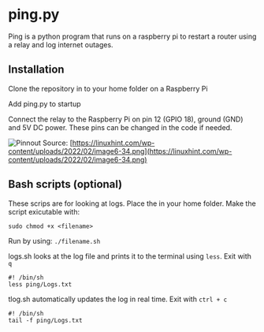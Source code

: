 # ping.py

Ping is a python program that runs on a raspberry pi to restart a router using a relay and log internet outages. 


## Installation

Clone the repository in to your home folder on a Raspberry Pi

Add ping.py to startup

Connect the relay to the Raspberry Pi on pin 12 (GPIO 18), ground (GND) and 5V DC power. These pins can be changed in the code if needed.

![Pinnout](https://linuxhint.com/wp-content/uploads/2022/02/image6-34.png)
Source: [https://linuxhint.com/wp-content/uploads/2022/02/image6-34.png](https://linuxhint.com/wp-content/uploads/2022/02/image6-34.png)

## Bash scripts (optional)

These scrips are for looking at logs. Place the in your home folder. 
Make the script exicutable with:
```shell
sudo chmod +x <filename>
```

Run by using: `./filename.sh`

logs.sh looks at the log file and prints it to the terminal using `less`. Exit with `q`
```shell
#! /bin/sh
less ping/Logs.txt
```

tlog.sh automatically updates the log in real time. Exit with `ctrl + c`
```shell
#! /bin/sh
tail -f ping/Logs.txt
```
